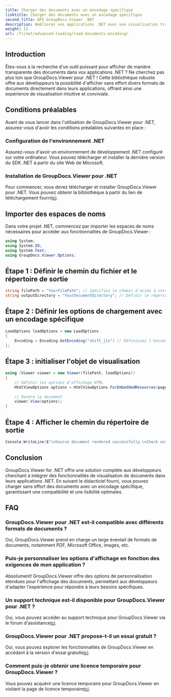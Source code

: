 ```yaml
---
title: Charger des documents avec un encodage spécifique
linktitle: Charger des documents avec un encodage spécifique
second_title: API GroupDocs.Viewer .NET
description: Améliorez vos applications .NET avec une visualisation transparente des documents à l'aide de GroupDocs.Viewer pour .NET. Chargez sans effort des documents avec un encodage spécifique et personnalisez l'expérience de visualisation.
weight: 11
url: /fr/net/advanced-loading/load-documents-encoding/
---
```

## Introduction
Êtes-vous à la recherche d'un outil puissant pour afficher de manière transparente des documents dans vos applications .NET ? Ne cherchez pas plus loin que GroupDocs.Viewer pour .NET ! Cette bibliothèque robuste offre aux développeurs la possibilité d'afficher sans effort divers formats de documents directement dans leurs applications, offrant ainsi une expérience de visualisation intuitive et conviviale.
## Conditions préalables
Avant de vous lancer dans l'utilisation de GroupDocs.Viewer pour .NET, assurez-vous d'avoir les conditions préalables suivantes en place :
### Configuration de l'environnement .NET
Assurez-vous d'avoir un environnement de développement .NET configuré sur votre ordinateur. Vous pouvez télécharger et installer la dernière version du SDK .NET à partir du site Web de Microsoft.
### Installation de GroupDocs.Viewer pour .NET
 Pour commencer, vous devez télécharger et installer GroupDocs.Viewer pour .NET. Vous pouvez obtenir la bibliothèque à partir du lien de téléchargement fourni[ici](https://releases.groupdocs.com/viewer/net/).

## Importer des espaces de noms
Dans votre projet .NET, commencez par importer les espaces de noms nécessaires pour accéder aux fonctionnalités de GroupDocs.Viewer :
```csharp
using System;
using System.IO;
using System.Text;
using GroupDocs.Viewer.Options;
```

## Étape 1 : Définir le chemin du fichier et le répertoire de sortie
```csharp
string filePath = "YourFilePath"; // Spécifiez le chemin d'accès à votre document
string outputDirectory = "YourDocumentDirectory"; // Définir le répertoire de sortie pour les pages rendues
```
## Étape 2 : Définir les options de chargement avec un encodage spécifique
```csharp
LoadOptions loadOptions = new LoadOptions
{
    Encoding = Encoding.GetEncoding("shift_jis") // Définissez l'encodage souhaité (par exemple, shift_jis)
};
```
## Étape 3 : initialiser l'objet de visualisation
```csharp
using (Viewer viewer = new Viewer(filePath, loadOptions))
{
    // Définir les options d'affichage HTML
    HtmlViewOptions options = HtmlViewOptions.ForEmbeddedResources(pageFilePathFormat);
    
    // Rendre le document
    viewer.View(options);
}
```
## Étape 4 : Afficher le chemin du répertoire de sortie
```csharp
Console.WriteLine($"\nSource document rendered successfully.\nCheck output in {outputDirectory}.");
```

## Conclusion
GroupDocs.Viewer for .NET offre une solution complète aux développeurs cherchant à intégrer des fonctionnalités de visualisation de documents dans leurs applications .NET. En suivant le didacticiel fourni, vous pouvez charger sans effort des documents avec un encodage spécifique, garantissant une compatibilité et une lisibilité optimales.
## FAQ
### GroupDocs.Viewer pour .NET est-il compatible avec différents formats de documents ?
Oui, GroupDocs.Viewer prend en charge un large éventail de formats de documents, notamment PDF, Microsoft Office, images, etc.
### Puis-je personnaliser les options d'affichage en fonction des exigences de mon application ?
Absolument! GroupDocs.Viewer offre des options de personnalisation étendues pour l'affichage des documents, permettant aux développeurs d'adapter l'expérience pour répondre à leurs besoins spécifiques.
### Un support technique est-il disponible pour GroupDocs.Viewer pour .NET ?
 Oui, vous pouvez accéder au support technique pour GroupDocs.Viewer via le forum d'assistance[ici](https://forum.groupdocs.com/c/viewer/9).
### GroupDocs.Viewer pour .NET propose-t-il un essai gratuit ?
Oui, vous pouvez explorer les fonctionnalités de GroupDocs.Viewer en accédant à la version d'essai gratuite[ici](https://releases.groupdocs.com/).
### Comment puis-je obtenir une licence temporaire pour GroupDocs.Viewer ?
 Vous pouvez acquérir une licence temporaire pour GroupDocs.Viewer en visitant la page de licence temporaire[ici](https://purchase.groupdocs.com/temporary-license/).